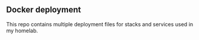 ## Docker deployment 
This repo contains multiple deployment files for stacks and services used in my homelab.
